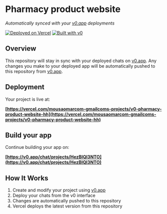 # Pharmacy product website

*Automatically synced with your [v0.app](https://v0.app) deployments*

[![Deployed on Vercel](https://img.shields.io/badge/Deployed%20on-Vercel-black?style=for-the-badge&logo=vercel)](https://vercel.com/mousaomarcom-gmailcoms-projects/v0-pharmacy-product-website-hh)
[![Built with v0](https://img.shields.io/badge/Built%20with-v0.app-black?style=for-the-badge)](https://v0.app/chat/projects/HezBIQl3NTO)

## Overview

This repository will stay in sync with your deployed chats on [v0.app](https://v0.app).
Any changes you make to your deployed app will be automatically pushed to this repository from [v0.app](https://v0.app).

## Deployment

Your project is live at:

**[https://vercel.com/mousaomarcom-gmailcoms-projects/v0-pharmacy-product-website-hh](https://vercel.com/mousaomarcom-gmailcoms-projects/v0-pharmacy-product-website-hh)**

## Build your app

Continue building your app on:

**[https://v0.app/chat/projects/HezBIQl3NTO](https://v0.app/chat/projects/HezBIQl3NTO)**

## How It Works

1. Create and modify your project using [v0.app](https://v0.app)
2. Deploy your chats from the v0 interface
3. Changes are automatically pushed to this repository
4. Vercel deploys the latest version from this repository
